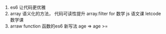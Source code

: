 1. es6 让代码更优雅
2. array 语义化的方法， 代码可读性提升 array.filter
    for 数学
    js 语文课
    letcode 数学课
3. arraw function 函数的es6 新写法
    age => age >=